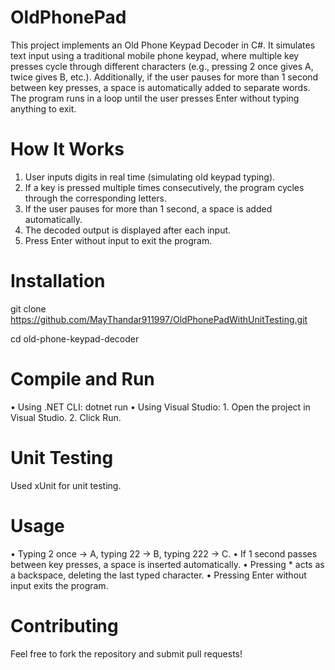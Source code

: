 # OldPhonePad
This project implements an Old Phone Keypad Decoder in C#. It simulates text input using a traditional mobile phone keypad, where multiple key presses cycle through different characters (e.g., pressing 2 once gives A, twice gives B, etc.).
Additionally, if the user pauses for more than 1 second between key presses, a space is automatically added to separate words.
The program runs in a loop until the user presses Enter without typing anything to exit.

# How It Works
  1.	User inputs digits in real time (simulating old keypad typing).
  2.	If a key is pressed multiple times consecutively, the program cycles through the corresponding letters.
  3.	If the user pauses for more than 1 second, a space is added automatically.
  4.	The decoded output is displayed after each input.
  5.	Press Enter without input to exit the program.

# Installation
git clone https://github.com/MayThandar911997/OldPhonePadWithUnitTesting.git

cd old-phone-keypad-decoder

# Compile and Run
  •	Using .NET CLI:
      dotnet run
  •	Using Visual Studio:
      1.	Open the project in Visual Studio.
      2.	Click Run.
# Unit Testing
  Used xUnit for unit testing.
      
# Usage
  •	Typing 2 once → A, typing 22 → B, typing 222 → C.
  •	If 1 second passes between key presses, a space is inserted automatically.
  •	Pressing * acts as a backspace, deleting the last typed character.
  •	Pressing Enter without input exits the program.

# Contributing
  Feel free to fork the repository and submit pull requests! 



